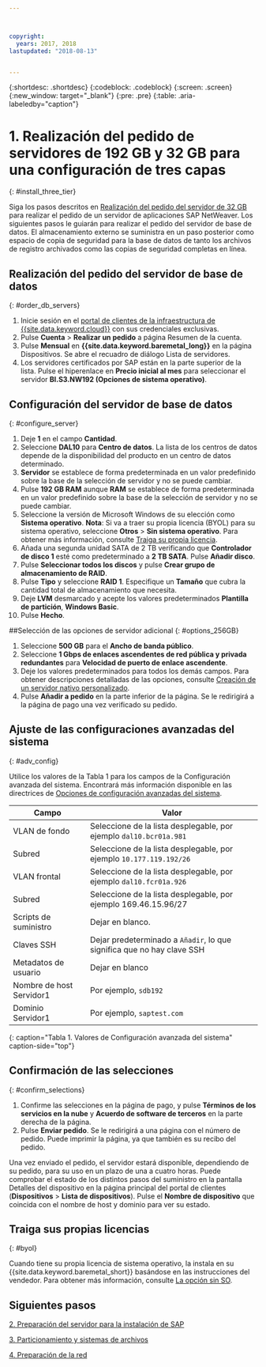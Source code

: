 ```yaml
---



copyright:
  years: 2017, 2018
lastupdated: "2018-08-13"


---
```


{:shortdesc: .shortdesc}
{:codeblock: .codeblock}
{:screen: .screen}
{:new_window: target="_blank"}
{:pre: .pre}
{:table: .aria-labeledby="caption"}

# 1. Realización del pedido de servidores de 192 GB y 32 GB para una configuración de tres capas
{: #install_three_tier}

Siga los pasos descritos en [Realización del pedido del servidor de 32 GB](/docs/infrastructure/sap-netweaver-ms-qrg/ms-set-up-infrastructure-32GB.html#order_32GB) para realizar el pedido de un servidor de aplicaciones SAP NetWeaver. Los siguientes pasos le guiarán para realizar el pedido del servidor de base de datos. El almacenamiento externo se suministra en un paso posterior como espacio de copia de seguridad para la base de datos de tanto los archivos de registro archivados como las copias de seguridad completas en línea.

## Realización del pedido del servidor de base de datos
{: #order_db_servers}

1. Inicie sesión en el [portal de clientes de la infraestructura de {{site.data.keyword.cloud}}](https://control.softlayer.com) con sus credenciales exclusivas.
2. Pulse **Cuenta** > **Realizar un pedido** a página Resumen de la cuenta.
3. Pulse **Mensual** en **{{site.data.keyword.baremetal_long}}** en la página Dispositivos. Se abre el recuadro de diálogo Lista de servidores.
4. Los servidores certificados por SAP están en la parte superior de la lista. Pulse el hiperenlace en **Precio inicial al mes** para seleccionar el servidor **BI.S3.NW192 (Opciones de sistema operativo)**.

## Configuración del servidor de base de datos
{: #configure_server}

1. Deje **1** en el campo **Cantidad**.
2. Seleccione **DAL10** para **Centro de datos**. La lista de los centros de datos depende de la disponibilidad del producto en un centro de datos determinado.
3. **Servidor** se establece de forma predeterminada en un valor predefinido sobre la base de la selección de servidor y no se puede cambiar.
4. Pulse **192 GB RAM** aunque **RAM** se establece de forma predeterminada en un valor predefinido sobre la base de la selección de servidor y no se puede cambiar.
5. Seleccione la versión de Microsoft Windows de su elección como **Sistema operativo**. **Nota**: Si va a traer su propia licencia (BYOL) para su sistema operativo, seleccione **Otros** > **Sin sistema operativo**. Para obtener más información, consulte [Traiga su propia licencia](#byol).
6. Añada una segunda unidad SATA de 2 TB verificando que **Controlador de disco 1** esté como predeterminado a **2 TB SATA**. Pulse **Añadir disco**.
7. Pulse **Seleccionar todos los discos** y pulse **Crear grupo de almacenamiento de RAID**.
8. Pulse **Tipo** y seleccione **RAID 1**. Especifique un **Tamaño** que cubra la cantidad total de almacenamiento que necesita.
9. Deje **LVM** desmarcado y acepte los valores predeterminados **Plantilla de partición**, **Windows Basic**.
10. Pulse **Hecho**.

##Selección de las opciones de servidor adicional
{: #options_256GB}

1. Seleccione **500 GB** para el **Ancho de banda público**.
2. Seleccione **1 Gbps de enlaces ascendentes de red pública y privada redundantes** para **Velocidad de puerto de enlace ascendente**.
3. Deje los valores predeterminados para todos los demás campos. Para obtener descripciones detalladas de las opciones, consulte [Creación de un servidor nativo personalizado](https://console.bluemix.net/docs/bare-metal/baremetal-provision.html#addl-server-options).
10. Pulse **Añadir a pedido** en la parte inferior de la página. Se le redirigirá a la página de pago una vez verificado su pedido.

## Ajuste de las configuraciones avanzadas del sistema
{: #adv_config}

Utilice los valores de la Tabla 1 para los campos de la Configuración avanzada del sistema. Encontrará más información disponible en las directrices de [Opciones de configuración avanzadas del sistema](https://console.bluemix.net/docs/bare-metal/baremetal-provision.html#adv-system-config).

|              Campo               |      Valor                                                           |
| -------------------------------- | -------------------------------------------------------------------- |
|VLAN de fondo                      | Seleccione de la lista desplegable, por ejemplo `dal10.bcr01a.981`      |
|Subred                            | Seleccione de la lista desplegable, por ejemplo `10.177.119.192/26`     |
|VLAN frontal                     | Seleccione de la lista desplegable, por ejemplo `dal10.fcr01a.926`      |
|Subred                            | Seleccione de la lista desplegable, por ejemplo 169.46.15.96/27         |
|Scripts de suministro                 | Dejar en blanco.                                                         |
|Claves SSH                          | Dejar predeterminado a `Añadir`, lo que significa que no hay clave SSH                            |
|Metadatos de usuario                     | Dejar en blanco                                                          |
|Nombre de host Servidor1                  | Por ejemplo, `sdb192`                                                |
|Dominio Servidor1                    | Por ejemplo, `saptest.com`                                           |
{: caption="Tabla 1. Valores de Configuración avanzada del sistema" caption-side="top"}

## Confirmación de las selecciones
{: #confirm_selections}

1. Confirme las selecciones en la página de pago, y pulse **Términos de los servicios en la nube** y **Acuerdo de software de terceros** en la parte derecha de la página.
2. Pulse **Enviar pedido**. Se le redirigirá a una página con el número de pedido. Puede imprimir la página, ya que también es su recibo del pedido.

Una vez enviado el pedido, el servidor estará disponible, dependiendo de su pedido, para su uso en un plazo de una a cuatro horas. Puede comprobar el estado de los distintos pasos del suministro en la pantalla Detalles del dispositivo en la página principal del portal de clientes (**Dispositivos** > **Lista de dispositivos**). Pulse el **Nombre de dispositivo** que coincida con el nombre de host y dominio para ver su estado.

## Traiga sus propias licencias
{: #byol}

Cuando tiene su propia licencia de sistema operativo, la instala en su {{site.data.keyword.baremetal_short}} basándose en las instrucciones del vendedor. Para obtener más información, consulte [La opción sin SO](https://console.bluemix.net/docs/bare-metal/introduction-no-os.html#how-to-install-an-operating-system-on-a-no-os-server-).

## Siguientes pasos

  [2. Preparación del servidor para la instalación de SAP](/docs/infrastructure/sap-netweaver-ms-qrg/ms-prepare-server-256GB.html)
  
  [3. Particionamiento y sistemas de archivos](/docs/infrastructure/sap-netweaver-ms-qrg/ms-partition-256GB.html)
  
  [4. Preparación de la red](/docs/infrastructure/sap-netweaver-ms-qrg/ms-prepare-network.html#network)
